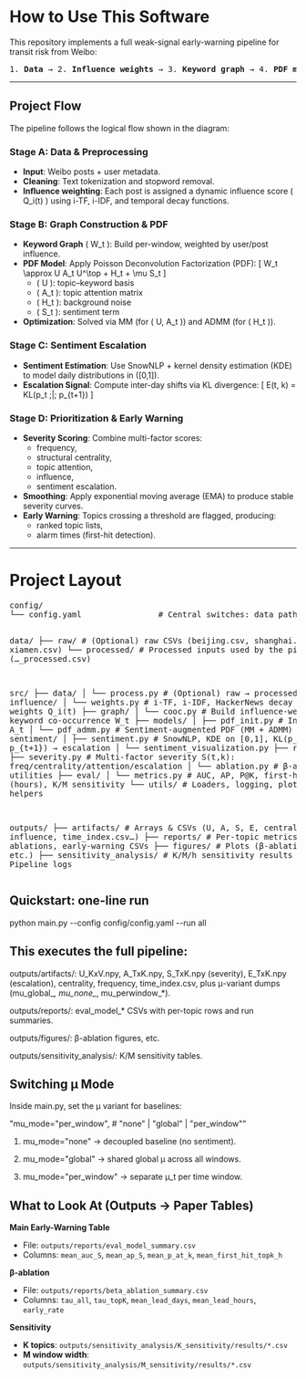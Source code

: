 <h1>How to Use This Software</h1>
<p>This repository implements a full weak-signal early-warning pipeline for transit risk from Weibo:</p>
<pre>
1. <b>Data</b> → 2. <b>Influence weights</b> → 3. <b>Keyword graph</b> → 4. <b>PDF model</b> → 5. <b>Sentiment escalation</b> → 6. <b>Topic severity &amp; ranking</b> → 7. <b>Evaluation &amp; figures</b>
</pre>


---

## Project Flow

The pipeline follows the logical flow shown in the diagram:

### Stage A: Data & Preprocessing
- **Input**: Weibo posts + user metadata.  
- **Cleaning**: Text tokenization and stopword removal.  
- **Influence weighting**: Each post is assigned a dynamic influence score \( Q_i(t) \) using i-TF, i-IDF, and temporal decay functions.  

### Stage B: Graph Construction & PDF
- **Keyword Graph** \( W_t \): Build per-window, weighted by user/post influence.  
- **PDF Model**: Apply Poisson Deconvolution Factorization (PDF):
  \[
  W_t \approx U A_t U^\top + H_t + \mu S_t
  \]
  - \( U \): topic–keyword basis  
  - \( A_t \): topic attention matrix  
  - \( H_t \): background noise  
  - \( S_t \): sentiment term  
- **Optimization**: Solved via MM (for \( U, A_t \)) and ADMM (for \( H_t \)).  

### Stage C: Sentiment Escalation
- **Sentiment Estimation**: Use SnowNLP + kernel density estimation (KDE) to model daily distributions in \([0,1]\).  
- **Escalation Signal**: Compute inter-day shifts via KL divergence:
  \[
  E(t, k) = KL(p_t \;\|\; p_{t+1})
  \]

### Stage D: Prioritization & Early Warning
- **Severity Scoring**: Combine multi-factor scores:
  - frequency,  
  - structural centrality,  
  - topic attention,  
  - influence,  
  - sentiment escalation.  
- **Smoothing**: Apply exponential moving average (EMA) to produce stable severity curves.  
- **Early Warning**: Topics crossing a threshold are flagged, producing:
  - ranked topic lists,  
  - alarm times (first-hit detection).  

---

<h1>Project Layout</h1>
<pre>
config/
└── config.yaml                # Central switches: data paths, K, betas, μ mode, eval settings

data/
├── raw/                       # (Optional) raw CSVs (beijing.csv, shanghai.csv, xiamen.csv)
└── processed/                 # Processed inputs used by the pipeline (…_processed.csv)

src/
├── data/
│   └── process.py             # (Optional) raw → processed
├── influence/
│   └── weights.py             # i-TF, i-IDF, HackerNews decay → post weights Q_i(t)
├── graph/
│   └── cooc.py                # Build influence-weighted keyword co-occurrence W_t
├── models/
│   ├── pdf_init.py            # Initialize U, A_t
│   └── pdf_admm.py            # Sentiment-augmented PDF (MM + ADMM)
├── sentiment/
│   ├── sentiment.py           # SnowNLP, KDE on [0,1], KL(p_t || p_{t+1}) → escalation
│   └── sentiment_visualization.py
├── ranking/
│   ├── severity.py            # Multi-factor severity S(t,k): freq/centrality/attention/escalation
│   └── ablation.py            # β-ablation utilities
├── eval/
│   └── metrics.py             # AUC, AP, P@K, first-hit@K (hours), K/M sensitivity
└── utils/                     # Loaders, logging, plotting helpers

outputs/
├── artifacts/                 # Arrays & CSVs (U, A, S, E, centrality, influence, time_index.csv…)
├── reports/                   # Per-topic metrics, summaries, ablations, early-warning CSVs
├── figures/                   # Plots (β-ablation figure, etc.)
├── sensitivity_analysis/      # K/M/h sensitivity results
└── logs/                      # Pipeline logs
</pre>



## Quickstart: one-line run

python main.py --config config/config.yaml --run all

## This executes the full pipeline:

outputs/artifacts/: U_KxV.npy, A_TxK.npy, S_TxK.npy (severity), E_TxK.npy (escalation), centrality, frequency, time_index.csv, plus μ-variant dumps (mu_global_*, mu_none_*, mu_perwindow_*).

outputs/reports/: eval_model_* CSVs with per-topic rows and run summaries.

outputs/figures/: β-ablation figures, etc.

outputs/sensitivity_analysis/: K/M sensitivity tables.

## Switching μ Mode

Inside main.py, set the μ variant for baselines:

"mu_mode="per_window",  # "none" | "global" | "per_window""

1. mu_mode="none" → decoupled baseline (no sentiment).

2. mu_mode="global" → shared global μ across all windows.

3. mu_mode="per_window" → separate μ_t per time window.

## What to Look At (Outputs → Paper Tables)

**Main Early-Warning Table**  
- File: `outputs/reports/eval_model_summary.csv`  
- Columns: `mean_auc_S`, `mean_ap_S`, `mean_p_at_k`, `mean_first_hit_topk_h`

**β-ablation**  
- File: `outputs/reports/beta_ablation_summary.csv`  
- Columns: `tau_all`, `tau_topK`, `mean_lead_days`, `mean_lead_hours`, `early_rate`

**Sensitivity**
- **K topics**: `outputs/sensitivity_analysis/K_sensitivity/results/*.csv`
- **M window width**: `outputs/sensitivity_analysis/M_sensitivity/results/*.csv`

